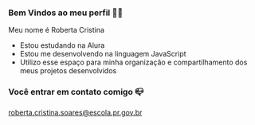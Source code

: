 ### Bem Vindos ao meu perfil 💙📸

Meu nome é Roberta Cristina

- Estou estudando na Alura
- Estou me desenvolvendo na linguagem JavaScript
- Utilizo esse espaço para minha organização e compartilhamento dos meus projetos desenvolvidos

### Você entrar em contato comigo 📪

roberta.cristina.soares@escola.pr.gov.br
